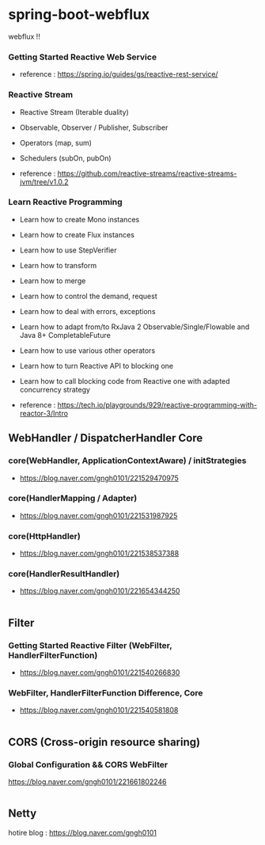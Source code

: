 # spring-boot-webflux

webflux !! 


### Getting Started Reactive Web Service

- reference : https://spring.io/guides/gs/reactive-rest-service/


### Reactive Stream 

- Reactive Stream (Iterable duality)

- Observable, Observer / Publisher, Subscriber

- Operators (map, sum)

- Schedulers (subOn, pubOn)

- reference : https://github.com/reactive-streams/reactive-streams-jvm/tree/v1.0.2

### Learn Reactive Programming

- Learn how to create Mono instances

- Learn how to create Flux instances

- Learn how to use StepVerifier

- Learn how to transform

- Learn how to merge

- Learn how to control the demand, request

- Learn how to deal with errors, exceptions

- Learn how to adapt from/to RxJava 2 Observable/Single/Flowable and Java 8+ CompletableFuture

- Learn how to use various other operators

- Learn how to turn Reactive API to blocking one

- Learn how to call blocking code from Reactive one with adapted concurrency strategy

- reference : https://tech.io/playgrounds/929/reactive-programming-with-reactor-3/Intro


## WebHandler / DispatcherHandler Core

### core(WebHandler, ApplicationContextAware) / initStrategies

- https://blog.naver.com/gngh0101/221529470975

### core(HandlerMapping / Adapter)
  
- https://blog.naver.com/gngh0101/221531987925
  
### core(HttpHandler)

- https://blog.naver.com/gngh0101/221538537388   

### core(HandlerResultHandler)

- https://blog.naver.com/gngh0101/221654344250


~~~
~~~

## Filter

### Getting Started Reactive Filter (WebFilter, HandlerFilterFunction)

- https://blog.naver.com/gngh0101/221540266830

### WebFilter, HandlerFilterFunction Difference, Core

- https://blog.naver.com/gngh0101/221540581808

```
```

## CORS (Cross-origin resource sharing)

### Global Configuration && CORS WebFilter

https://blog.naver.com/gngh0101/221661802246


```
```
## Netty


hotire blog : https://blog.naver.com/gngh0101

